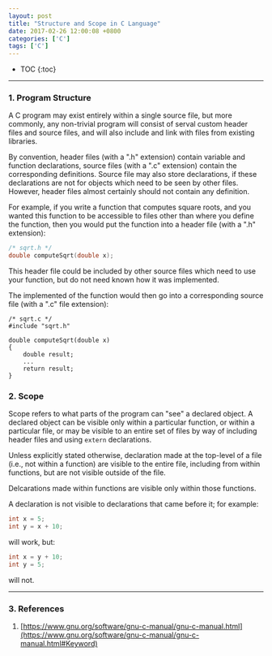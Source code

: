 ```yaml
---
layout: post
title: "Structure and Scope in C Language"
date: 2017-02-26 12:00:08 +0800
categories: ['C']
tags: ['C']
---
```

* TOC
{:toc}

* * *

### 1. Program Structure

A C program may exist entirely within a single source file, but more commonly, any non-trivial program will consist of serval custom header files and source files, and will also include and link with files from existing libraries.

By convention, header files (with a ".h" extension) contain variable and function declarations, source files (with a ".c" extension) contain the corresponding definitions. Source file may also store declarations, if these declarations are not for objects which need to be seen by other files. However, header files almost certainly should not contain any definition.

For example, if you write a function that computes square roots, and you wanted this function to be accessible to files other than where you define the function, then you would put the function into a header file (with a ".h" extension):

```c
/* sqrt.h */
double computeSqrt(double x);
```

This header file could be included by other source files which need to use your function, but do not need known how it was implemented.

The implemented of the function would then go into a corresponding source file (with a ".c" file extension):

```
/* sqrt.c */
#include "sqrt.h"

double computeSqrt(double x)
{
    double result;
    ...
    return result;
}
```

### 2. Scope

Scope refers to what parts of the program can "see" a declared object. A declared object can be visible only within a particular function, or within a particular file, or may be visible to an entire set of files by way of including header files and using `extern` declarations.

Unless explicitly stated otherwise, declaration made at the top-level of a file (i.e., not within a function) are visible to the entire file, including from within functions, but are not visible outside of the file.

Delcarations made within functions are visible only within those functions.

A declaration is not visible to declarations that came before it; for example:

```c
int x = 5;
int y = x + 10;
```

will work, but:

```c
int x = y + 10;
int y = 5;
```

will not.

- - -

### 3. References

1. [https://www.gnu.org/software/gnu-c-manual/gnu-c-manual.html](https://www.gnu.org/software/gnu-c-manual/gnu-c-manual.html#Keyword)
